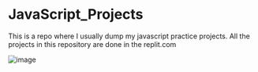 # JavaScript_Projects

This is a repo where I usually dump my javascript practice projects. All the projects in this repository are done in the replit.com

![image](https://github.com/santhoshimj/JavaScript_Projects/assets/115568726/290a5569-50c0-46fa-9329-4552addde835)

